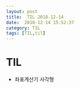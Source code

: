 ```yaml
---
layout: post
title:  TIL 2018-12-14
date:  2018-12-14 15:52:37
category: TIL
tags: [TIL,til]
---
```


# TIL

* 좌표계산기 사각형